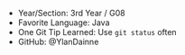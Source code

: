 - Year/Section: 3rd Year / G08
- Favorite Language: Java
- One Git Tip Learned: Use `git status` often
- GitHub: @YlanDainne

